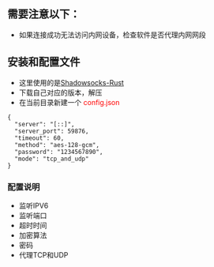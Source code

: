 ## 需要注意以下：
* 如果连接成功无法访问内网设备，检查软件是否代理内网网段

## 安装和配置文件
+ 这里使用的是[Shadowsocks-Rust](https://github.com/shadowsocks/shadowsocks-rust)
+ 下载自己对应的版本，解压
+ 在当前目录新建一个 <font color="red">config.json</font>
```
{
  "server": "[::]",
  "server_port": 59876,
  "timeout": 60,
  "method": "aes-128-gcm",
  "password": "1234567890",
  "mode": "tcp_and_udp"
}
```
### 配置说明
+ 监听IPV6
+ 监听端口
+ 超时时间
+ 加密算法
+ 密码
+ 代理TCP和UDP
